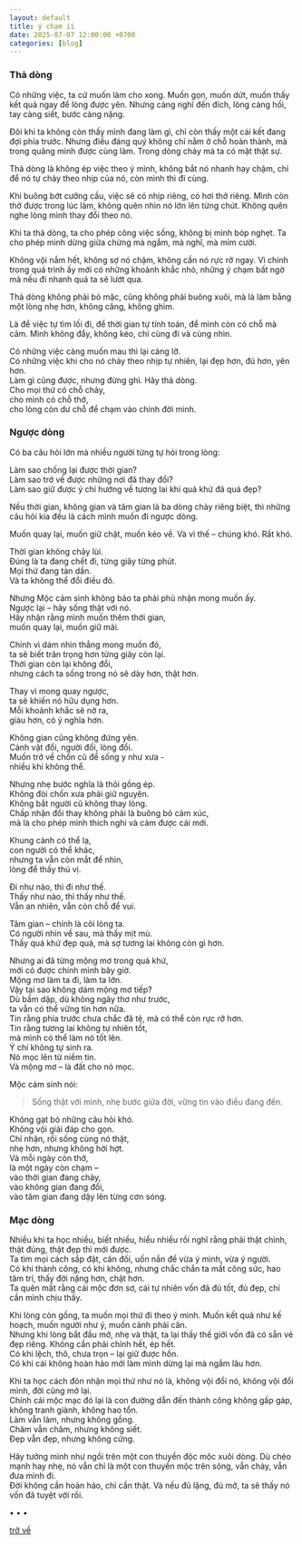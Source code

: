 ```yaml
---
layout: default
title: ý chạm ii
date: 2025-07-07 12:00:00 +0700
categories: [blog]
---
```


### Thả dòng

Có những việc, ta cứ muốn làm cho xong. Muốn gọn, muốn dứt, muốn thấy kết quả ngay để lòng được yên. Nhưng càng nghĩ đến đích, lòng càng hối, tay càng siết, bước càng nặng.  

Đôi khi ta không còn thấy mình đang làm gì, chỉ còn thấy một cái kết đang đợi phía trước. Nhưng điều đáng quý không chỉ nằm ở chỗ hoàn thành, mà trong quãng mình được cùng làm. Trong dòng chảy mà ta có mặt thật sự.

Thả dòng là không ép việc theo ý mình, không bắt nó nhanh hay chậm, chỉ để nó tự chảy theo nhịp của nó, còn mình thì đi cùng.  

Khi buông bớt cưỡng cầu, việc sẽ có nhịp riêng, có hơi thở riêng. Mình còn thở được trong lúc làm, không quên nhìn nó lớn lên từng chút. Không quên nghe lòng mình thay đổi theo nó.

Khi ta thả dòng, ta cho phép công việc sống, không bị mình bóp nghẹt. Ta cho phép mình dừng giữa chừng mà ngắm, mà nghĩ, mà mỉm cười.  

Không vội nắm hết, không sợ nó chậm, không cần nó rực rỡ ngay. Vì chính trong quá trình ấy mới có những khoảnh khắc nhỏ, những ý chạm bất ngờ mà nếu đi nhanh quá ta sẽ lướt qua.

Thả dòng không phải bỏ mặc, cũng không phải buông xuôi, mà là làm bằng một lòng nhẹ hơn, không căng, không ghìm.  

Là để việc tự tìm lối đi, để thời gian tự tính toán, để mình còn có chỗ mà cảm. Mình không đẩy, không kéo, chỉ cùng đi và cùng nhìn.

Có những việc càng muốn mau thì lại càng lỡ.  
Có những việc khi cho nó chảy theo nhịp tự nhiên, lại đẹp hơn, đủ hơn, yên hơn.  
Làm gì cũng được, nhưng đừng ghì. Hãy thả dòng.  
Cho mọi thứ có chỗ chảy,  
cho mình có chỗ thở,  
cho lòng còn dư chỗ để chạm vào chính đời mình.

### Ngược dòng

Có ba câu hỏi lớn mà nhiều người từng tự hỏi trong lòng:

Làm sao chống lại được thời gian?  
Làm sao trở về được những nơi đã thay đổi?  
Làm sao giữ được ý chí hướng về tương lai khi quá khứ đã quá đẹp?  

Nếu thời gian, không gian và tâm gian là ba dòng chảy riêng biệt, thì những câu hỏi kia đều là cách mình muốn đi ngược dòng.  

Muốn quay lại, muốn giữ chặt, muốn kéo về.
Và vì thế – chúng khó. Rất khó.


Thời gian không chảy lùi.  
Đúng là ta đang chết đi, từng giây từng phút.  
Mọi thứ đang tàn dần.  
Và ta không thể đổi điều đó.  

Nhưng Mộc cảm sinh không bảo ta phải phủ nhận mong muốn ấy.  
Ngược lại – hãy sống thật với nó.  
Hãy nhận rằng mình muốn thêm thời gian,  
muốn quay lại, muốn giữ mãi.  

Chính vì dám nhìn thẳng mong muốn đó,  
ta sẽ biết trân trọng hơn từng giây còn lại.  
Thời gian còn lại không đổi,  
nhưng cách ta sống trong nó sẽ dày hơn, thật hơn.  

Thay vì mong quay ngược,  
ta sẽ khiến nó hữu dụng hơn.  
Mỗi khoảnh khắc sẽ nở ra,  
giàu hơn, có ý nghĩa hơn.  


Không gian cũng không đứng yên.  
Cảnh vật đổi, người đổi, lòng đổi.  
Muốn trở về chốn cũ để sống y như xưa -  
nhiều khi không thể.  

Nhưng nhẹ bước nghĩa là thôi gồng ép.  
Không đòi chốn xưa phải giữ nguyên.  
Không bắt người cũ không thay lòng.  
Chấp nhận đổi thay không phải là buông bỏ cảm xúc,  
mà là cho phép mình thích nghi và cảm được cái mới.  

Khung cảnh có thể lạ,  
con người có thể khác,  
nhưng ta vẫn còn mắt để nhìn,  
lòng để thấy thú vị.  

Đi như nào, thì đi như thế.  
Thấy như nào, thì thấy như thế.  
Vẫn an nhiên, vẫn còn chỗ để vui.  

Tâm gian – chính là cõi lòng ta.  
Có người nhìn về sau, mà thấy mịt mù.  
Thấy quá khứ đẹp quá, mà sợ tương lai không còn gì hơn.  

Nhưng ai đã từng mộng mơ trong quá khứ,  
mới có được chính mình bây giờ.  
Mộng mơ làm ta đi, làm ta lớn.  
Vậy tại sao không dám mộng mơ tiếp?  
Dù bầm dập, dù không ngây thơ như trước,  
ta vẫn có thể vững tin hơn nữa.    
Tin rằng phía trước chưa chắc đã tệ,
mà có thể còn rực rỡ hơn.  
Tin rằng tương lai không tự nhiên tốt,  
mà mình có thể làm nó tốt lên.  
Ý chí không tự sinh ra.  
Nó mọc lên từ niềm tin.  
Và mộng mơ – là đất cho nó mọc.  

Mộc cảm sinh nói:

> Sống thật với mình,
> nhẹ bước giữa đời,
> vững tin vào điều đang đến.

Không gạt bỏ những câu hỏi khó.  
Không vội giải đáp cho gọn.  
Chỉ nhận, rồi sống cùng nó thật,  
nhẹ hơn, nhưng không hời hợt.  
Và mỗi ngày còn thở,  
là một ngày còn chạm –  
vào thời gian đang chảy,  
vào không gian đang đổi,  
vào tâm gian đang dậy lên từng cơn sóng.

### Mạc dòng

Nhiều khi ta học nhiều, biết nhiều, hiểu nhiều rồi nghĩ rằng phải thật chỉnh, thật đúng, thật đẹp thì mới được.  
Ta tìm mọi cách sắp đặt, cân đối, uốn nắn để vừa ý mình, vừa ý người.  
Có khi thành công, có khi không, nhưng chắc chắn ta mất công sức, hao tâm trí, thấy đời nặng hơn, chật hơn.  
Ta quên mất rằng cái mộc đơn sơ, cái tự nhiên vốn đã đủ tốt, đủ đẹp, chỉ cần mình chịu thấy.

Khi lòng còn gồng, ta muốn mọi thứ đi theo ý mình. Muốn kết quả như kế hoạch, muốn người như ý, muốn cảnh phải cân.  
Nhưng khi lòng bắt đầu mở, nhẹ và thật, ta lại thấy thế giới vốn đã có sẵn vẻ đẹp riêng. Không cần phải chỉnh hết, ép hết.  
Có khi lệch, thô, chưa trọn – lại giữ được hồn.  
Có khi cái không hoàn hảo mới làm mình dừng lại mà ngắm lâu hơn.

Khi ta học cách đón nhận mọi thứ như nó là, không vội đổi nó, không vội đổi mình, đời cũng mở lại.  
Chính cái mộc mạc đó lại là con đường dẫn đến thành công không gấp gáp, không tranh giành, không hao tổn.  
Làm vẫn làm, nhưng không gồng.  
Chăm vẫn chăm, nhưng không siết.  
Đẹp vẫn đẹp, nhưng không cứng.

Hãy tưởng mình như ngồi trên một con thuyền độc mộc xuôi dòng. Dù chèo mạnh hay nhẹ, nó vẫn chỉ là một con thuyền mộc trên sông, vẫn chảy, vẫn đưa mình đi.  
Đời không cần hoàn hảo, chỉ cần thật. Và nếu đủ lặng, đủ mở, ta sẽ thấy nó vốn đã tuyệt vời rồi.

• • •

[trở về](/)